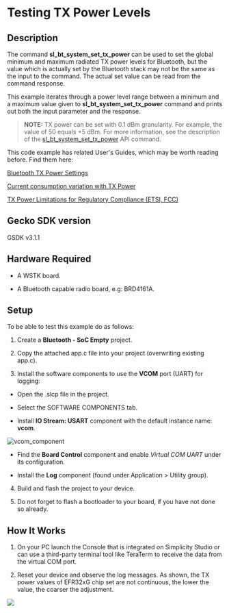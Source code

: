 # Testing TX Power Levels #
 
## Description ##
 
The command **sl_bt_system_set_tx_power** can be used to set the global minimum and maximum radiated TX power levels for Bluetooth, but the value which is actually set by the Bluetooth stack may not be the same as the input to the command. The actual set value can be read from the command response.

This example iterates through a power level range between a minimum and a maximum value given to **sl_bt_system_set_tx_power** command and prints out both the input parameter and the response.

> **NOTE:** TX power can be set with 0.1 dBm granularity. For example, the value of 50 equals +5 dBm. For more information, see the description of the [sl_bt_system_set_tx_power](https://docs.silabs.com/bluetooth/3.1/group-sl-bt-system#ga19566861d594376a52e2e1e7481bef68) API command.

This code example has related User's Guides, which may be worth reading before. Find them here:

[Bluetooth TX Power Settings](https://docs.silabs.com/bluetooth/latest/general/system-and-performance/bluetooth-tx-power-settings)

[Current consumption variation with TX Power](https://docs.silabs.com/bluetooth/latest/general/system-and-performance/current-consumption-variation-with-tx-power)

[TX Power Limitations for Regulatory Compliance (ETSI, FCC)](https://docs.silabs.com/bluetooth/latest/general/system-and-performance/tx-power-limitations-for-regulatory-compliance-etsi-fcc)

## Gecko SDK version ##
 
GSDK v3.1.1
 
## Hardware Required ##
 
- A WSTK board.

- A Bluetooth capable radio board, e.g: BRD4161A.
 
## Setup ##

To be able to test this example do as follows:

1. Create a **Bluetooth - SoC Empty** project.

2. Copy the attached app.c file into your project (overwriting existing app.c).

3. Install the software components to use the **VCOM** port (UART) for logging:

- Open the .slcp file in the project.

- Select the SOFTWARE COMPONENTS tab.

- Install **IO Stream: USART** component with the default instance name: **vcom**.

![vcom_component](images/vcom_component.png)

- Find the **Board Control** component  and enable *Virtual COM UART* under its configuration.

- Install the **Log** component (found under Application > Utility group).

4. Build and flash the project to your device.

5. Do not forget to flash a bootloader to your board, if you have not done so already.
 
## How It Works ##
 
1. On your PC launch the Console that is integrated on Simplicity Studio or can use a third-party terminal tool like TeraTerm to receive the data from the virtual COM port.

2. Reset your device and observe the log messages. As shown, the TX power values of EFR32xG chip set are not continuous, the lower the value, the coarser the adjustment.

![](images/log.png)
